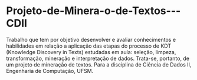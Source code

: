 # Projeto-de-Minera-o-de-Textos---CDII

Trabalho que tem por objetivo desenvolver e avaliar conhecimentos e habilidades em relação a aplicação das etapas do processo de KDT (Knowledge Discovery in Texts) estudadas em aula: seleção, limpeza, transformação, mineração e interpretação de dados. Trata-se, portanto, de um projeto de mineração de textos. Para a disciplina de Ciência de Dados II, Engenharia de Computação, UFSM.
